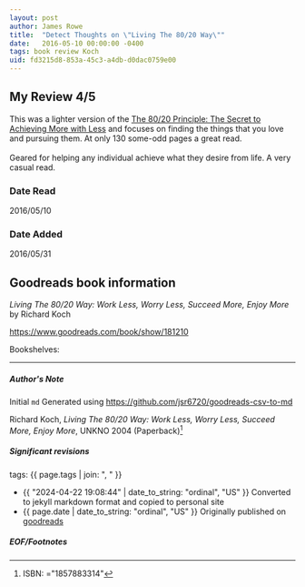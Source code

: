 ```yaml
---
layout: post
author: James Rowe
title:  "Detect Thoughts on \"Living The 80/20 Way\""
date:   2016-05-10 00:00:00 -0400
tags: book review Koch 
uid: fd3215d8-853a-45c3-a4db-d0dac0759e00
---
```


<!-- highly dependent on how you personally use jekyll templates, and how you want this to show up -->
<!-- escape any jekyll keys with double brackets -->

## My Review 4/5

This was a lighter version of the [The 80/20 Principle: The Secret to Achieving More with Less](https://www.goodreads.com/book/show/181206) and focuses on finding the things that you love and pursuing them. At only 130 some-odd pages a great read.<br/><br/>Geared for helping any individual achieve what they desire from life. A very casual read.

### Date Read
2016/05/10

### Date Added
2016/05/31

## Goodreads book information

*Living The 80/20 Way: Work Less, Worry Less, Succeed More, Enjoy More* by Richard Koch

https://www.goodreads.com/book/show/181210

Bookshelves: 

---

##### Author's Note

Initial `md` Generated using https://github.com/jsr6720/goodreads-csv-to-md

Richard Koch, *Living The 80/20 Way: Work Less, Worry Less, Succeed More, Enjoy More*,  UNKNO 2004 (Paperback)[^1]

##### Significant revisions

tags: {{ page.tags | join: ", " }} <!-- todo move this somewhere -->

- {{ "2024-04-22 19:08:44" | date_to_string: "ordinal", "US" }} Converted to jekyll markdown format and copied to personal site
- {{ page.date | date_to_string: "ordinal", "US" }} Originally published on [goodreads](https://www.goodreads.com)

##### EOF/Footnotes

[^1]: ISBN: ="1857883314"